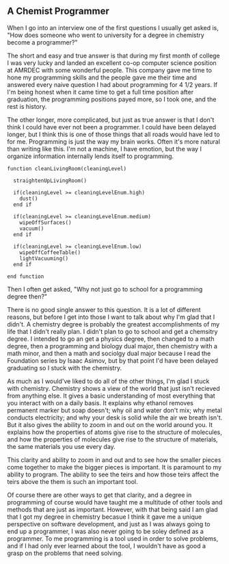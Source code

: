 ## A Chemist Programmer

When I go into an interview one of the first questions I usually get asked is, "How does someone who went to university for a degree in chemistry become a programmer?"

The short and easy and true answer is that during my first month of college I was very lucky and landed an excellent co-op computer science position at AMRDEC with some wonderful people. This company gave me time to hone my programming skills and the people gave me their time and answered every naive question I had about programming for 4 1/2 years. If I'm being honest when it came time to get a full time position after graduation, the programming positions payed more, so I took one, and the rest is history.

The other longer, more complicated, but just as true answer is that I don't think I could have ever not been a programmer. I could have been delayed longer, but I think this is one of those things that all roads would have led to for me. Programming is just the way my brain works. Often it's more natural than writing like this. I'm not a machine, I have emotion, but the way I organize information internally lends itself to programming.

```Fortran
function cleanLivingRoom(cleaningLevel)
  
  straightenUpLivingRoom()
  
  if(cleaningLevel >= cleaningLevelEnum.high)
    dust()
  end if
    
  if(cleaningLevel >= cleaningLevelEnum.medium)
    wipeOffSurfaces()
    vacuum()
  end if
 
  if(cleaningLevel >= cleaningLevelEnum.low)
    wipeOffCoffeeTable()
    lightVacuuming()
  end if
  
end function
```

Then I often get asked, "Why not just go to school for a programming degree then?"

There is no good single answer to this question. It is a lot of different reasons, but before I get into those I want to talk about why I'm glad that I didn't. A chemistry degree is probably the greatest accomplishments of my life that I didn't really plan. I didn't plan to go to school and get a chemsitry degree. I intended to go an get a physics degree, then changed to a math degree, then a programming and biology dual major, then chemistry with a math minor, and then a math and sociolgy dual major because I read the Foundation series by Isaac Asimov, but by that point I'd have been delayed graduating so I stuck with the chemistry.

As much as I would've liked to do all of the other things, I'm glad I stuck with chemistry. Chemistry shows a view of the world that just isn't recieved from anything else. It gives a basic understanding of most everything that you interact with on a daily basis. It explains why ethanol removes permanent marker but soap doesn't; why oil and water don't mix; why metal conducts electricity; and why your desk is solid while the air we breath isn't. But it also gives the ability to zoom in and out on the world around you. It explains how the properties of atoms give rise to the structure of molecules, and how the properties of molecules give rise to the structure of materials, the same materials you use every day.

This clarity and ability to zoom in and out and to see how the smaller pieces come together to make the bigger pieces is important. It is paramount to my ability to program. The ability to see the teirs and how those teirs affect the teirs above the them is such an important tool. 

Of course there are other ways to get that clarity, and a degree in programming of course would have taught me a multitude of other tools and methods that are just as important. However, with that being said I am glad that I got my degree in chemistry becasue I think it gave me a unique perspective on software development, and just as I was always going to end up a programmer, I was also never going to be soley defined as a programmer. To me programming is a tool used in order to solve problems, and if I had only ever learned about the tool, I wouldn't have as good a grasp on the problems that need solving.


